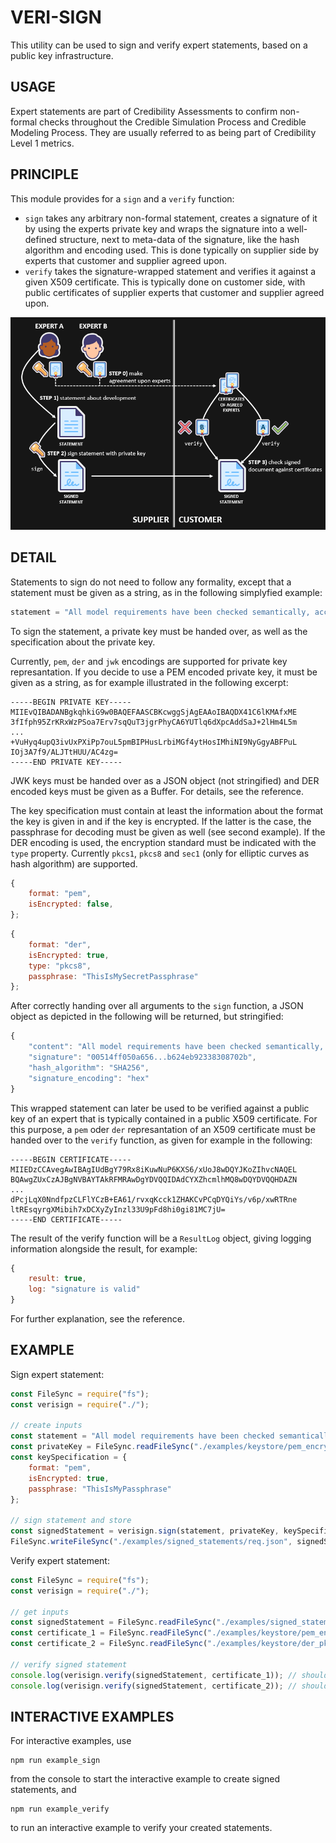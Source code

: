 # VERI-SIGN

This utility can be used to sign and verify expert statements, based on a public key infrastructure.

## USAGE

Expert statements are part of Credibility Assessments to confirm non-formal checks throughout the Credible Simulation Process and Credible Modeling Process. They are usually referred to as being part of Credibility Level 1 metrics.

## PRINCIPLE

This module provides for a `sign` and a `verify` function:

* `sign` takes any arbitrary non-formal statement, creates a signature of it by using the experts private key and wraps the signature into a well-defined structure, next to meta-data of the signature, like the hash algorithm and encoding used. This is done typically on supplier side by experts that customer and supplier agreed upon.
* `verify` takes the signature-wrapped statement and verifies it against a given X509 certificate. This is typically done on customer side, with public certificates of supplier experts that customer and supplier agreed upon.

![workflow using sign and verify](./docs/workflow.png "Workflow")

## DETAIL

Statements to sign do not need to follow any formality, except that a statement must be given as a string, as in the following simplyfied example:

```javascript
statement = "All model requirements have been checked semantically, according to ISO/IEC/IEEE 29148";
```

To sign the statement, a private key must be handed over, as well as the specification about the private key.

Currently, `pem`, `der` and `jwk` encodings are supported for private key represantation. If you decide to use a PEM encoded private key, it must be given as a string, as for example illustrated in the following excerpt:

```
-----BEGIN PRIVATE KEY-----
MIIEvQIBADANBgkqhkiG9w0BAQEFAASCBKcwggSjAgEAAoIBAQDX41C6lKMAfxME
3fIfph95ZrKRxWzPSoa7Erv7sqQuT3jgrPhyCA6YUTlq6dXpcAddSaJ+2lHm4L5m
...
+VuHyq4upQ3ivUxPXiPp7ouL5pmBIPHusLrbiMGf4ytHosIMhiNI9NyGgyABFPuL
IOj3A7f9/ALJTtHUU/AC4zg=
-----END PRIVATE KEY-----
```

JWK keys must be handed over as a JSON object (not stringified) and DER encoded keys must be given as a Buffer. For details, see the reference.

The key specification must contain at least the information about the format the key is given in and if the key is encrypted. If the latter is the case, the passphrase for decoding must be given as well (see second example). If the DER encoding is used, the encryption standard must be indicated with the `type` property. Currently `pkcs1`, `pkcs8` and `sec1` (only for elliptic curves as hash algorithm) are supported.

```javascript
{
    format: "pem",
    isEncrypted: false,
};
```

```javascript
{
    format: "der",
    isEncrypted: true,
    type: "pkcs8",
    passphrase: "ThisIsMySecretPassphrase"
};
```
After correctly handing over all arguments to the `sign` function, a JSON object as depicted in the following will be returned, but stringified:

```javascript
{
    "content": "All model requirements have been checked semantically, according to ISO/IEC/IEEE 29148",
    "signature": "00514ff050a656...b624eb92338308702b",
    "hash_algorithm": "SHA256",
    "signature_encoding": "hex"
}
```

This wrapped statement can later be used to be verified against a public key of an expert that is typically contained in a public X509 certificate. For this purpose, a `pem` oder `der` represantation of an X509 certificate must be handed over to the `verify` function, as given for example in the following:

```
-----BEGIN CERTIFICATE-----
MIIEDzCCAvegAwIBAgIUdBgY79Rx8iKuwNuP6KXS6/xUoJ8wDQYJKoZIhvcNAQEL
BQAwgZUxCzAJBgNVBAYTAkRFMRAwDgYDVQQIDAdCYXZhcmlhMQ8wDQYDVQQHDAZN
...
dPcjLqX0NndfpzCLFlYCzB+EA61/rvxqKcck1ZHAKCvPCqDYQiYs/v6p/xwRTRne
ltREsqyrgXMibih7xDCXyZyInzl33U9pFd8hi0gi81MC7jU=
-----END CERTIFICATE-----
```

The result of the verify function will be a `ResultLog` object, giving logging information alongside the result, for example:

```javascript
{
    result: true,
    log: "signature is valid"
}
```

For further explanation, see the reference.

## EXAMPLE

Sign expert statement:

```javascript
const FileSync = require("fs");
const verisign = require("./");

// create inputs
const statement = "All model requirements have been checked semantically, according to ISO/IEC/IEEE 29148";
const privateKey = FileSync.readFileSync("./examples/keystore/pem_encrypted/private.pem", "utf8");
const keySpecification = {
    format: "pem",
    isEncrypted: true,
    passphrase: "ThisIsMyPassphrase"
};

// sign statement and store
const signedStatement = verisign.sign(statement, privateKey, keySpecification);
FileSync.writeFileSync("./examples/signed_statements/req.json", signedStatement);
```

Verify expert statement:

```javascript
const FileSync = require("fs");
const verisign = require("./");

// get inputs
const signedStatement = FileSync.readFileSync("./examples/signed_statements/req.json", "utf8");
const certificate_1 = FileSync.readFileSync("./examples/keystore/pem_encrypted/cert.pem", "utf8");
const certificate_2 = FileSync.readFileSync("./examples/keystore/der_pkcs8/cert.der");

// verify signed statement
console.log(verisign.verify(signedStatement, certificate_1)); // should be valid
console.log(verisign.verify(signedStatement, certificate_2)); // should be invalid
```

## INTERACTIVE EXAMPLES

For interactive examples, use 

```
npm run example_sign
```

from the console to start the interactive example to create signed statements, and

```
npm run example_verify
```

to run an interactive example to verify your created statements.